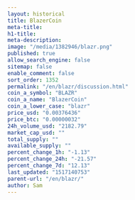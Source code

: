 ```yaml
---
layout: historical
title: BlazerCoin
meta-title: 
h1-title: 
meta-description: 
image: "/media/1382946/blazr.png"
published: true
allow_search_engine: false
sitemap: false
enable_comment: false
sort_order: 1352
permalink: "/en/blazr/discussion.html"
coin_a_symbol: "BLAZR"
coin_a_name: "BlazerCoin"
coin_a_lower_case: "blazr"
price_usd: "0.00376436"
price_btc: "0.00000032"
24h_volume_usd: "2182.79"
market_cap_usd: ""
total_supply: ""
available_supply: ""
percent_change_1h: "-1.13"
percent_change_24h: "-21.57"
percent_change_7d: "12.13"
last_updated: "1517140753"
parent-url: "/en/blazr/"
author: Sam
---
```



